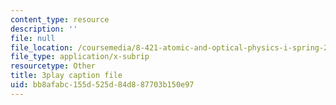 ```yaml
---
content_type: resource
description: ''
file: null
file_location: /coursemedia/8-421-atomic-and-optical-physics-i-spring-2014/bb8afabc155d525d84d887703b150e97_vkka1O2H5h4.vtt
file_type: application/x-subrip
resourcetype: Other
title: 3play caption file
uid: bb8afabc-155d-525d-84d8-87703b150e97
---
```

